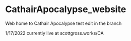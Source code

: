 # CathairApocalypse_website
Web home to Cathair Apocalypse
test edit in the branch

1/17/2022
currently live at scottgross.works/CA
